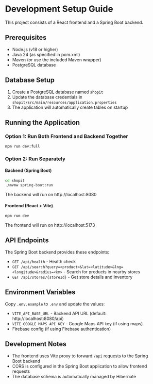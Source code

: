 # Development Setup Guide

This project consists of a React frontend and a Spring Boot backend.

## Prerequisites

- Node.js (v18 or higher)
- Java 24 (as specified in pom.xml)
- Maven (or use the included Maven wrapper)
- PostgreSQL database

## Database Setup

1. Create a PostgreSQL database named `shopit`
2. Update the database credentials in `shopit/src/main/resources/application.properties`
3. The application will automatically create tables on startup

## Running the Application

### Option 1: Run Both Frontend and Backend Together
```bash
npm run dev:full
```

### Option 2: Run Separately

#### Backend (Spring Boot)
```bash
cd shopit
./mvnw spring-boot:run
```
The backend will run on http://localhost:8080

#### Frontend (React + Vite)
```bash
npm run dev
```
The frontend will run on http://localhost:5173

## API Endpoints

The Spring Boot backend provides these endpoints:

- `GET /api/health` - Health check
- `GET /api/search?query=<product>&lat=<latitude>&lng=<longitude>&radius=<km>` - Search for products in nearby stores
- `GET /api/stores/{storeId}` - Get store details and inventory

## Environment Variables

Copy `.env.example` to `.env` and update the values:

- `VITE_API_BASE_URL` - Backend API URL (default: http://localhost:8080/api)
- `VITE_GOOGLE_MAPS_API_KEY` - Google Maps API key (if using maps)
- Firebase config (if using Firebase authentication)

## Development Notes

- The frontend uses Vite proxy to forward `/api` requests to the Spring Boot backend
- CORS is configured in the Spring Boot application to allow frontend requests
- The database schema is automatically managed by Hibernate